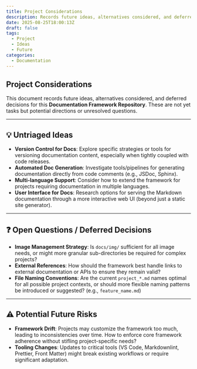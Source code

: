 ```yaml
---
title: Project Considerations
description: Records future ideas, alternatives considered, and deferred decisions for this framework repository.
date: 2025-08-25T18:00:13Z
draft: false
tags:
  - Project
  - Ideas
  - Future
categories:
  - Documentation
---
```


## Project Considerations

This document records future ideas, alternatives considered, and deferred decisions for this **Documentation Framework Repository**. These are not yet tasks but potential directions or unresolved questions.

---

## 💡 Untriaged Ideas

* **Version Control for Docs**: Explore specific strategies or tools for versioning documentation content, especially when tightly coupled with code releases.
* **Automated Doc Generation**: Investigate tools/pipelines for generating documentation directly from code comments (e.g., JSDoc, Sphinx).
* **Multi-language Support**: Consider how to extend the framework for projects requiring documentation in multiple languages.
* **User Interface for Docs**: Research options for serving the Markdown documentation through a more interactive web UI (beyond just a static site generator).

---

## ❓ Open Questions / Deferred Decisions

* **Image Management Strategy**: Is `docs/img/` sufficient for all image needs, or might more granular sub-directories be required for complex projects?
* **External References**: How should the framework best handle links to external documentation or APIs to ensure they remain valid?
* **File Naming Conventions**: Are the current `project_*.md` names optimal for all possible project contexts, or should more flexible naming patterns be introduced or suggested? (e.g., `feature_name.md`)

---

## ⚠️ Potential Future Risks

* **Framework Drift**: Projects may customize the framework too much, leading to inconsistencies over time. How to enforce core framework adherence without stifling project-specific needs?
* **Tooling Changes**: Updates to critical tools (VS Code, Markdownlint, Prettier, Front Matter) might break existing workflows or require significant adaptation.
